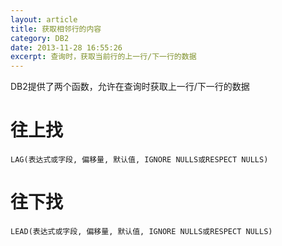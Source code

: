 ```yaml
---
layout: article
title: 获取相邻行的内容
category: DB2
date: 2013-11-28 16:55:26
excerpt: 查询时，获取当前行的上一行/下一行的数据
---
```


DB2提供了两个函数，允许在查询时获取上一行/下一行的数据

# 往上找

`LAG(表达式或字段, 偏移量, 默认值, IGNORE NULLS或RESPECT NULLS)`

# 往下找

`LEAD(表达式或字段, 偏移量, 默认值, IGNORE NULLS或RESPECT NULLS)`
